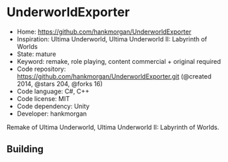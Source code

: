 # UnderworldExporter

- Home: https://github.com/hankmorgan/UnderworldExporter
- Inspiration: Ultima Underworld, Ultima Underworld II: Labyrinth of Worlds
- State: mature
- Keyword: remake, role playing, content commercial + original required
- Code repository: https://github.com/hankmorgan/UnderworldExporter.git (@created 2014, @stars 204, @forks 16)
- Code language: C#, C++
- Code license: MIT
- Code dependency: Unity
- Developer: hankmorgan

Remake of Ultima Underworld, Ultima Underworld II: Labyrinth of Worlds.

## Building
